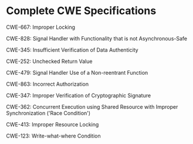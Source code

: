 

# Complete CWE Specifications

CWE-667: Improper Locking

CWE-828: Signal Handler with Functionality that is not Asynchronous-Safe

CWE-345: Insufficient Verification of Data Authenticity

CWE-252: Unchecked Return Value

CWE-479: Signal Handler Use of a Non-reentrant Function

CWE-863: Incorrect Authorization

CWE-347: Improper Verification of Cryptographic Signature

CWE-362: Concurrent Execution using Shared Resource with Improper Synchronization ('Race Condition')

CWE-413: Improper Resource Locking

CWE-123: Write-what-where Condition